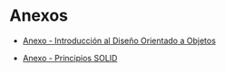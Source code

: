 # Anexos
- [Anexo - Introducción al Diseño Orientado a Objetos](introduccion.md)

- [Anexo - Principios SOLID](solid/solid.md)
